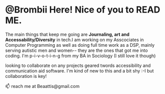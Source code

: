  <h1>@Brombii Here! Nice of you to READ ME.</h1>
		<p>The main things that keep me going are <strong>Journaling, art and Accessability/Diversity</strong> in tech.</P.

<p>I am working on my Asscociates in Computer Programming as well as doing full time work as a DSP, mainly serving autistic men and women-- they are the ones that got me into coding. I'm p-i-v-o-t-i-n-g from my BA in Sociology (I still love it though)</p> 
looking to collaborate on any projects geared twords accessibility and communication aid software. 
I'm kind of new to this and a bit shy :-I 
but collaboration is key!</p> 

<footer>📫 reach me at Beaattis@gmail.com</footer> 

<!---
Brombii/Brombii is a ✨ special ✨ repository because its `README.md` (this file) appears on your GitHub profile.
You can click the Preview link to take a look at your changes.
--->
